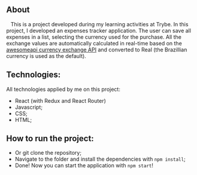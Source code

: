 ## About
&nbsp;&nbsp; This is a project developed during my learning activities at Trybe. In this project, I developed an expenses tracker application. The user can save all expenses in a list, selecting the currency used for the purchase. All the exchange values are automatically calculated in real-time based on the [awesomeapi currency exchange API](https://docs.awesomeapi.com.br/api-de-moedas) and converted to Real (the Brazillian currency is used as the default).

## Technologies:
All technologies applied by me on this project:
- React (with Redux and React Router)
- Javascript;
- CSS;
- HTML;

## How to run the project:
- Or git clone the repository;
- Navigate to the folder and install the dependencies with `npm install`;
- Done! Now you can start the application with `npm start`!
